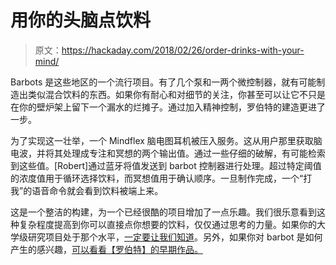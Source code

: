 # 用你的头脑点饮料

> 原文：<https://hackaday.com/2018/02/26/order-drinks-with-your-mind/>

Barbots 是这些地区的一个流行项目。有了几个泵和一两个微控制器，就有可能制造出类似混合饮料的东西。如果你有耐心和对细节的关注，你甚至可以让它不只是在你的壁炉架上留下一个漏水的烂摊子。通过加入精神控制，罗伯特的建造更进了一步。

为了实现这一壮举，一个 Mindflex 脑电图耳机被压入服务。这从用户那里获取脑电波，并将其处理成专注和冥想的两个输出值。通过一些仔细的破解，有可能检索到这些值。[Robert]通过蓝牙将值发送到 barbot 控制器进行处理。超过特定阈值的浓度值用于循环选择饮料，而冥想值用于确认顺序。一旦制作完成，一个“打我”的语音命令就会看到饮料被端上来。

这是一个整洁的构建，为一个已经很酷的项目增加了一点乐趣。我们很乐意看到这种复杂程度提高到你可以直接点你想要的饮料，仅仅通过思考的力量。如果你的大学级研究项目处于那个水平，[一定要让我们知道](https://hackaday.com/submit-a-tip/)。另外，如果你对 barbot 是如何产生的感兴趣，[可以看看【罗伯特】的早期作品。](https://hackaday.com/2018/02/01/a-grandfather-clock-barbot/)